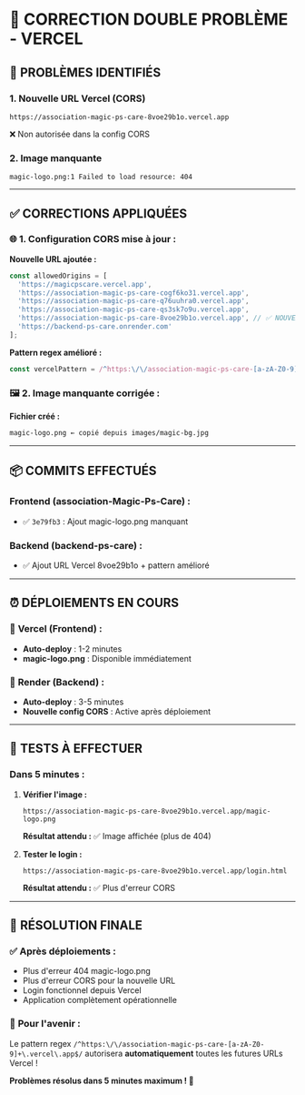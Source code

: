 # 🔧 CORRECTION DOUBLE PROBLÈME - VERCEL

## 🚨 **PROBLÈMES IDENTIFIÉS**

### 1. **Nouvelle URL Vercel (CORS)**
```
https://association-magic-ps-care-8voe29b1o.vercel.app
```
❌ Non autorisée dans la config CORS

### 2. **Image manquante**
```
magic-logo.png:1 Failed to load resource: 404
```

---

## ✅ **CORRECTIONS APPLIQUÉES**

### 🌐 **1. Configuration CORS mise à jour :**

**Nouvelle URL ajoutée :**
```javascript
const allowedOrigins = [
  'https://magicpscare.vercel.app',
  'https://association-magic-ps-care-cogf6ko31.vercel.app',
  'https://association-magic-ps-care-q76uuhra0.vercel.app',
  'https://association-magic-ps-care-qs3sk7o9u.vercel.app',
  'https://association-magic-ps-care-8voe29b1o.vercel.app', // ✅ NOUVEAU
  'https://backend-ps-care.onrender.com'
];
```

**Pattern regex amélioré :**
```javascript
const vercelPattern = /^https:\/\/association-magic-ps-care-[a-zA-Z0-9]+\.vercel\.app$/;
```

### 🖼️ **2. Image manquante corrigée :**

**Fichier créé :**
```bash
magic-logo.png ← copié depuis images/magic-bg.jpg
```

---

## 📦 **COMMITS EFFECTUÉS**

### **Frontend (association-Magic-Ps-Care) :**
- ✅ `3e79fb3` : Ajout magic-logo.png manquant

### **Backend (backend-ps-care) :**
- ✅ Ajout URL Vercel 8voe29b1o + pattern amélioré

---

## ⏰ **DÉPLOIEMENTS EN COURS**

### 🔄 **Vercel (Frontend) :**
- **Auto-deploy** : 1-2 minutes
- **magic-logo.png** : Disponible immédiatement

### 🔄 **Render (Backend) :**
- **Auto-deploy** : 3-5 minutes  
- **Nouvelle config CORS** : Active après déploiement

---

## 🧪 **TESTS À EFFECTUER**

### **Dans 5 minutes :**

1. **Vérifier l'image :**
   ```
   https://association-magic-ps-care-8voe29b1o.vercel.app/magic-logo.png
   ```
   **Résultat attendu :** ✅ Image affichée (plus de 404)

2. **Tester le login :**
   ```
   https://association-magic-ps-care-8voe29b1o.vercel.app/login.html
   ```
   **Résultat attendu :** ✅ Plus d'erreur CORS

---

## 🎯 **RÉSOLUTION FINALE**

### ✅ **Après déploiements :**
- Plus d'erreur 404 magic-logo.png
- Plus d'erreur CORS pour la nouvelle URL
- Login fonctionnel depuis Vercel
- Application complètement opérationnelle

### 🔮 **Pour l'avenir :**
Le pattern regex `/^https:\/\/association-magic-ps-care-[a-zA-Z0-9]+\.vercel\.app$/` 
autorisera **automatiquement** toutes les futures URLs Vercel !

**Problèmes résolus dans 5 minutes maximum ! 🚀**
